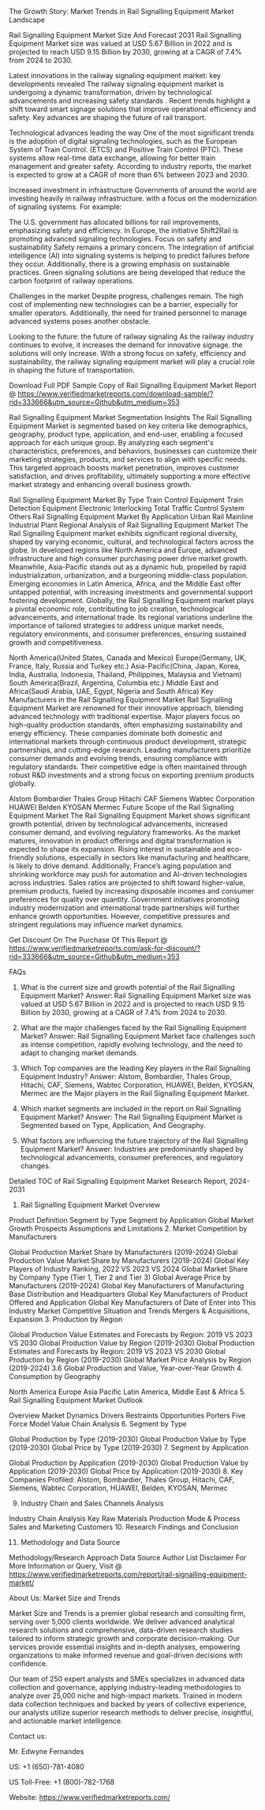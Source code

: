 The Growth Story: Market Trends in Rail Signalling Equipment Market Landscape


Rail Signalling Equipment Market Size And Forecast 2031
Rail Signalling Equipment Market size was valued at USD 5.67 Billion in 2022 and is projected to reach USD 9.15 Billion by 2030, growing at a CAGR of 7.4% from 2024 to 2030.

Latest innovations in the railway signaling equipment market: key developments revealed
The railway signaling equipment market is undergoing a dynamic transformation, driven by technological advancements and increasing safety standards . Recent trends highlight a shift toward smart signage solutions that improve operational efficiency and safety. Key advances are shaping the future of rail transport.

Technological advances leading the way
One of the most significant trends is the adoption of digital signaling technologies, such as the European System of Train Control. (ETCS) and Positive Train Control (PTC). These systems allow real-time data exchange, allowing for better train management and greater safety. According to industry reports, the market is expected to grow at a CAGR of more than 6% between 2023 and 2030.

Increased investment in infrastructure
Governments of around the world are investing heavily in railway infrastructure. with a focus on the modernization of signaling systems. For example:

The U.S. government has allocated billions for rail improvements, emphasizing safety and efficiency.
In Europe, the initiative Shift2Rail is promoting advanced signaling technologies.
Focus on safety and sustainability
Safety remains a primary concern. The integration of artificial intelligence (AI) into signaling systems is helping to predict failures before they occur. Additionally, there is a growing emphasis on sustainable practices. Green signaling solutions are being developed that reduce the carbon footprint of railway operations.

Challenges in the market
Despite progress, challenges remain. The high cost of implementing new technologies can be a barrier, especially for smaller operators. Additionally, the need for trained personnel to manage advanced systems poses another obstacle.

Looking to the future: the future of railway signaling
As the railway industry continues to evolve, it increases the demand for innovative signage. the solutions will only increase. With a strong focus on safety, efficiency and sustainability, the railway signaling equipment market will play a crucial role in shaping the future of transportation.

Download Full PDF Sample Copy of Rail Signalling Equipment Market Report @ https://www.verifiedmarketreports.com/download-sample/?rid=333666&utm_source=Github&utm_medium=353

Rail Signalling Equipment Market Segmentation Insights
The Rail Signalling Equipment Market is segmented based on key criteria like demographics, geography, product type, application, and end-user, enabling a focused approach for each unique group. By analyzing each segment's characteristics, preferences, and behaviors, businesses can customize their marketing strategies, products, and services to align with specific needs. This targeted approach boosts market penetration, improves customer satisfaction, and drives profitability, ultimately supporting a more effective market strategy and enhancing overall business growth.

Rail Signalling Equipment Market By Type
Train Control Equipment
Train Detection Equipment
Electronic Interlocking
Total Traffic Control System
Others
Rail Signalling Equipment Market By Application
Urban Rail
Mainline
Industrial Plant
Regional Analysis of Rail Signalling Equipment Market
The Rail Signalling Equipment market exhibits significant regional diversity, shaped by varying economic, cultural, and technological factors across the globe. In developed regions like North America and Europe, advanced infrastructure and high consumer purchasing power drive market growth. Meanwhile, Asia-Pacific stands out as a dynamic hub, propelled by rapid industrialization, urbanization, and a burgeoning middle-class population. Emerging economies in Latin America, Africa, and the Middle East offer untapped potential, with increasing investments and governmental support fostering development. Globally, the Rail Signalling Equipment market plays a pivotal economic role, contributing to job creation, technological advancements, and international trade. Its regional variations underline the importance of tailored strategies to address unique market needs, regulatory environments, and consumer preferences, ensuring sustained growth and competitiveness.

North America(United States, Canada and Mexico)
Europe(Germany, UK, France, Italy, Russia and Turkey etc.)
Asia-Pacific(China, Japan, Korea, India, Australia, Indonesia, Thailand, Philippines, Malaysia and Vietnam)
South America(Brazil, Argentina, Columbia etc.)
Middle East and Africa(Saudi Arabia, UAE, Egypt, Nigeria and South Africa)
Key Manufacturers in the Rail Signalling Equipment Market
Rail Signalling Equipment Market are renowned for their innovative approach, blending advanced technology with traditional expertise. Major players focus on high-quality production standards, often emphasizing sustainability and energy efficiency. These companies dominate both domestic and international markets through continuous product development, strategic partnerships, and cutting-edge research. Leading manufacturers prioritize consumer demands and evolving trends, ensuring compliance with regulatory standards. Their competitive edge is often maintained through robust R&D investments and a strong focus on exporting premium products globally.

Alstom
Bombardier
Thales Group
Hitachi
CAF
Siemens
Wabtec Corporation
HUAWEI
Belden
KYOSAN
Mermec
Future Scope of the Rail Signalling Equipment Market
The Rail Signalling Equipment Market shows significant growth potential, driven by technological advancements, increased consumer demand, and evolving regulatory frameworks. As the market matures, innovation in product offerings and digital transformation is expected to shape its expansion. Rising interest in sustainable and eco-friendly solutions, especially in sectors like manufacturing and healthcare, is likely to drive demand. Additionally, France’s aging population and shrinking workforce may push for automation and AI-driven technologies across industries. Sales ratios are projected to shift toward higher-value, premium products, fueled by increasing disposable incomes and consumer preferences for quality over quantity. Government initiatives promoting industry modernization and international trade partnerships will further enhance growth opportunities. However, competitive pressures and stringent regulations may influence market dynamics.

Get Discount On The Purchase Of This Report @ https://www.verifiedmarketreports.com/ask-for-discount/?rid=333666&utm_source=Github&utm_medium=353

FAQs
1. What is the current size and growth potential of the Rail Signalling Equipment Market?
Answer: Rail Signalling Equipment Market size was valued at USD 5.67 Billion in 2022 and is projected to reach USD 9.15 Billion by 2030, growing at a CAGR of 7.4% from 2024 to 2030.

2. What are the major challenges faced by the Rail Signalling Equipment Market?
Answer: Rail Signalling Equipment Market face challenges such as intense competition, rapidly evolving technology, and the need to adapt to changing market demands.

3. Which Top companies are the leading Key players in the Rail Signalling Equipment Industry?
Answer: Alstom, Bombardier, Thales Group, Hitachi, CAF, Siemens, Wabtec Corporation, HUAWEI, Belden, KYOSAN, Mermec are the Major players in the Rail Signalling Equipment Market.

4. Which market segments are included in the report on Rail Signalling Equipment Market?
Answer: The Rail Signalling Equipment Market is Segmented based on Type, Application, And Geography.

5. What factors are influencing the future trajectory of the Rail Signalling Equipment Market?
Answer: Industries are predominantly shaped by technological advancements, consumer preferences, and regulatory changes.

Detailed TOC of Rail Signalling Equipment Market Research Report, 2024-2031
1. Rail Signalling Equipment Market Overview

Product Definition
Segment by Type
Segment by Application
Global Market Growth Prospects
Assumptions and Limitations
2. Market Competition by Manufacturers

Global Production Market Share by Manufacturers (2019-2024)
Global Production Value Market Share by Manufacturers (2019-2024)
Global Key Players of Industry Ranking, 2022 VS 2023 VS 2024
Global Market Share by Company Type (Tier 1, Tier 2 and Tier 3)
Global Average Price by Manufacturers (2019-2024)
Global Key Manufacturers of Manufacturing Base Distribution and Headquarters
Global Key Manufacturers of Product Offered and Application
Global Key Manufacturers of Date of Enter into This Industry
Market Competitive Situation and Trends
Mergers & Acquisitions, Expansion
3. Production by Region

Global Production Value Estimates and Forecasts by Region: 2019 VS 2023 VS 2030
Global Production Value by Region (2019-2030)
Global Production Estimates and Forecasts by Region: 2019 VS 2023 VS 2030
Global Production by Region (2019-2030)
Global Market Price Analysis by Region (2019-2024) 3.6 Global Production and Value, Year-over-Year Growth
4. Consumption by Geography

North America
Europe
Asia Pacific
Latin America, Middle East & Africa
5. Rail Signalling Equipment Market Outlook

Overview
Market Dynamics
Drivers
Restraints
Opportunities
Porters Five Force Model
Value Chain Analysis 
6. Segment by Type

Global Production by Type (2019-2030)
Global Production Value by Type (2019-2030)
Global Price by Type (2019-2030)
7. Segment by Application

Global Production by Application (2019-2030)
Global Production Value by Application (2019-2030)
Global Price by Application (2019-2030)
8. Key Companies Profiled: Alstom, Bombardier, Thales Group, Hitachi, CAF, Siemens, Wabtec Corporation, HUAWEI, Belden, KYOSAN, Mermec

9. Industry Chain and Sales Channels Analysis

Industry Chain Analysis
Key Raw Materials
Production Mode & Process
Sales and Marketing
Customers
10. Research Findings and Conclusion

11. Methodology and Data Source

Methodology/Research Approach
Data Source
Author List
Disclaimer
For More Information or Query, Visit @ https://www.verifiedmarketreports.com/report/rail-signalling-equipment-market/

About Us: Market Size and Trends

Market Size and Trends is a premier global research and consulting firm, serving over 5,000 clients worldwide. We deliver advanced analytical research solutions and comprehensive, data-driven research studies tailored to inform strategic growth and corporate decision-making. Our services provide essential insights and in-depth analyses, empowering organizations to make informed revenue and goal-driven decisions with confidence.

Our team of 250 expert analysts and SMEs specializes in advanced data collection and governance, applying industry-leading methodologies to analyze over 25,000 niche and high-impact markets. Trained in modern data collection techniques and backed by years of collective experience, our analysts utilize superior research methods to deliver precise, insightful, and actionable market intelligence.

Contact us:

Mr. Edwyne Fernandes

US: +1 (650)-781-4080

US Toll-Free: +1 (800)-782-1768

Website: https://www.verifiedmarketreports.com/
